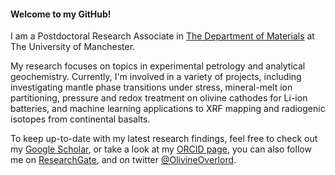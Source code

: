 #### Welcome to my GitHub!

I am a Postdoctoral Research Associate in [The Department of Materials](https://www.materials.manchester.ac.uk/) at The University of Manchester. 

My research focuses on topics in experimental petrology and analytical geochemistry. Currently, I'm involved in a variety of projects, including investigating mantle phase transitions under stress, mineral-melt ion partitioning, pressure and redox treatment on olivine cathodes for Li-ion batteries, and machine learning applications to XRF mapping and radiogenic isotopes from continental basalts.

To keep up-to-date with my latest research findings, feel free to check out my [Google Scholar](https://scholar.google.com/citations?user=6cWCOHkAAAAJ&hl=en), or take a look at my [ORCID page](https://orcid.org/0000-0001-7869-1479), you can also follow me on [ResearchGate](https://www.researchgate.net/profile/Joshua-Shea), and on twitter [@OlivineOverlord](https://twitter.com/OlivineOverlord).
